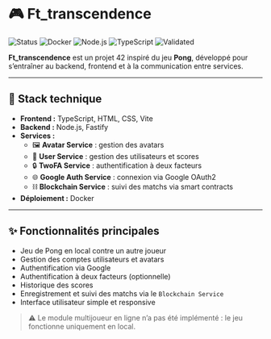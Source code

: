 # 🎮 Ft_transcendence

![Status](https://img.shields.io/badge/status-✅-green)
![Docker](https://img.shields.io/badge/Docker-📦-blue)
![Node.js](https://img.shields.io/badge/Node.js-🔹-green)
![TypeScript](https://img.shields.io/badge/TypeScript-🔹-blue)
![Validated](https://img.shields.io/badge/Validated-125%25-brightgreen)

**Ft_transcendence** est un projet 42 inspiré du jeu **Pong**, développé pour s’entraîner au backend, frontend et à la communication entre services.

---

## 🚀 Stack technique
- **Frontend :** TypeScript, HTML, CSS, Vite  
- **Backend :** Node.js, Fastify  
- **Services :**  
  - 🖼️ **Avatar Service** : gestion des avatars   
  - 👤 **User Service** : gestion des utilisateurs et scores  
  - 🔒 **TwoFA Service** : authentification à deux facteurs  
  - 🌐 **Google Auth Service** : connexion via Google OAuth2  
  - ⛓️ **Blockchain Service** : suivi des matchs via smart contracts  
- **Déploiement :** Docker  

---

## ✨ Fonctionnalités principales
- Jeu de Pong en local contre un autre joueur  
- Gestion des comptes utilisateurs et avatars  
- Authentification via Google  
- Authentification à deux facteurs (optionnelle)  
- Historique des scores  
- Enregistrement et suivi des matchs via le `Blockchain Service`  
- Interface utilisateur simple et responsive  

> ⚠️ Le module multijoueur en ligne n’a pas été implémenté : le jeu fonctionne uniquement en local.
